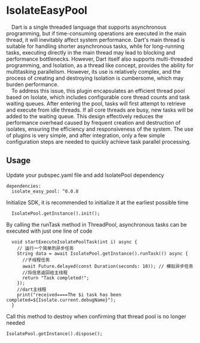 # IsolateEasyPool

&ensp;&ensp;Dart is a single threaded language that supports asynchronous programming, but
if time-consuming operations are executed in the main thread, it will inevitably
affect system performance. Dart's main thread is suitable for handling shorter
asynchronous tasks, while for long-running tasks, executing directly in the main
thread may lead to blocking and performance bottlenecks. However, Dart itself also
supports multi-threaded programming, and Isolation, as a thread like concept,
provides the ability for multitasking parallelism. However, its use is relatively
complex, and the process of creating and destroying Isolation is cumbersome, which
may burden performance.<br/>
&ensp;&ensp;To address this issue, this plugin encapsulates an efficient thread pool based on
Isolate, which includes configurable core thread counts and task waiting queues.
After entering the pool, tasks will first attempt to retrieve and execute from
idle threads. If all core threads are busy, new tasks will be added to the waiting
queue. This design effectively reduces the performance overhead caused by frequent
creation and destruction of isolates, ensuring the efficiency and responsiveness
of the system. The use of plugins is very simple, and after integration, only a
few simple configuration steps are needed to quickly achieve task parallel processing.

## Usage
Update your pubspec.yaml file and add IsolatePool dependency
```
dependencies:
  isolate_easy_pool: ^0.0.8

```
Initialize SDK, it is recommended to initialize it at the earliest possible time
```
  IsolatePool.getInstance().init();
```
By calling the runTask method in ThreadPool, asynchronous tasks can be executed
with just one line of code
```
  void startExecuteIsolatePoolTask(int i) async {
    // 运行一个简单的异步任务
    String data = await IsolatePool.getInstance().runTask(() async {
      //子线程任务
      await Future.delayed(const Duration(seconds: 10)); // 模拟异步任务
      //将信息返回给主线程
      return "Task completed!";
    });
    //dart主线程
    print("received====The $i task has been completed=${Isolate.current.debugName}");
  }
```
Call this method to destroy when confirming that thread pool is no longer needed
```
IsolatePool.getInstance().dispose();
```
